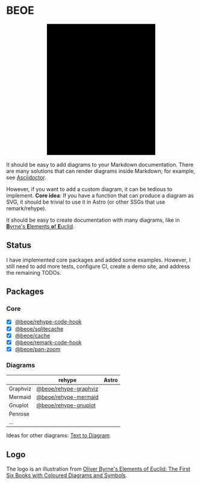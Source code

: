 # BEOE

<p align="center">
  <picture>
    <source media="(prefers-color-scheme: dark)" srcset="logo/logo-dark.svg">
    <img alt="" src="logo/logo.svg" width="288" height="348">
  </picture>
</p>

It should be easy to add diagrams to your Markdown documentation. There are many solutions that can render diagrams inside Markdown; for example, see [Asciidoctor](https://docs.asciidoctor.org/diagram-extension/latest/).

However, if you want to add a custom diagram, it can be tedious to implement. **Core idea**: If you have a function that can produce a diagram as SVG, it should be trivial to use it in Astro (or other SSGs that use remark/rehype).

It should be easy to create documentation with many diagrams, like in [**B**yrne's **E**lements **o**f **E**uclid](https://www.c82.net/euclid/).

## Status

I have implemented core packages and added some examples. However, I still need to add more tests, configure CI, create a demo site, and address the remaining TODOs.

## Packages

### Core

- [x] [@beoe/rehype-code-hook](/packages/rehype-code-hook/)
- [x] [@beoe/sqlitecache](/packages/sqlitecache/)
- [x] [@beoe/cache](/packages/cache/)
- [x] [@beoe/remark-code-hook](/packages/remark-code-hook/)
- [x] [@beoe/pan-zoom](/packages/pan-zoom/)

### Diagrams

|          | rehype                                              | Astro |
| -------- | --------------------------------------------------- | ----- |
| Graphviz | [@beoe/rehype-graphviz](/packages/rehype-graphviz/) |       |
| Mermaid  | [@beoe/rehype-mermaid](/packages/rehype-mermaid/)   |       |
| Gnuplot  | [@beoe/rehype-gnuplot](/packages/rehype-gnuplot/)   |       |
| Penrose  |                                                     |       |
| ...      |                                                     |       |

Ideas for other diagrams: [Text to Diagram](https://stereobooster.com/posts/text-to-diagram/).

## Logo

The logo is an illustration from [Oliver Byrne's Elements of Euclid: The First Six Books with Coloured Diagrams and Symbols](https://www.c82.net/euclid/).
